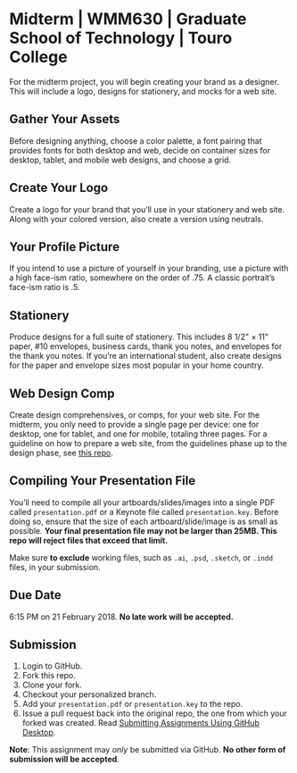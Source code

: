 # Midterm | WMM630 | Graduate School of Technology | Touro College


For the midterm project, you will begin creating your brand as a designer. This will include a logo, designs for stationery, and mocks for a web site. 

## Gather Your Assets
Before designing anything, choose a color palette, a font pairing that provides fonts for both desktop and web, decide on container sizes for desktop, tablet, and mobile web designs, and choose a grid.

## Create Your Logo

Create a logo for your brand that you’ll use in your stationery and web site. Along with your colored version, also create a version using neutrals.

## Your Profile Picture
If you intend to use a picture of yourself in your branding, use a picture with a high face-ism ratio, somewhere on the order of .75. A classic portrait’s face-ism ratio is .5.

## Stationery

Produce designs for a full suite of stationery. This includes 8 1/2" × 11" paper, #10 envelopes, business cards, thank you notes, and envelopes for the thank you notes. If you’re an international student, also create designs for the paper and envelope sizes most popular in your home country.

## Web Design Comp
Create design comprehensives, or comps, for your web site. For the midterm, you only need to provide a single page per device: one for desktop, one for tablet, and one for mobile, totaling three pages. For a guideline on how to prepare a web site, from the guidelines phase up to the design phase, see [this repo](https://github.com/code-warrior/midterm--spring-2018-web-design-1-at-queens-college).

## Compiling Your Presentation File
You’ll need to compile all your artboards/slides/images into a single PDF called `presentation.pdf` or a Keynote file called `presentation.key`. Before doing so, ensure that the size of each artboard/slide/image is as small as possible. **Your final presentation file may not be larger than 25MB. This repo will reject files that exceed that limit.**

Make sure **to exclude** working files, such as `.ai`, `.psd`, `.sketch`, or `.indd` files, in your submission.

## Due Date
6:15 PM on 21 February 2018. **No late work will be accepted.**

## Submission
1. Login to GitHub.
2. Fork this repo.
3. Clone your fork.
4. Checkout your personalized branch.
5. Add your `presentation.pdf` or `presentation.key` to the repo.
6. Issue a pull request back into the original repo, the one from which your forked was created. Read [Submitting Assignments Using GitHub Desktop](http://code-warrior.github.io/tutorials/submitting-assignments-using-github-desktop/).

**Note**: This assignment may *only* be submitted via GitHub. **No other form of submission will be accepted**.

